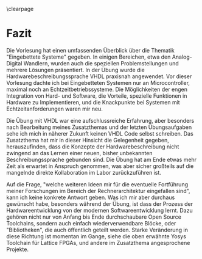 \clearpage
# Fazit
Die Vorlesung hat einen umfassenden Überblick über die Thematik "Eingebettete
Systeme" gegeben. In einigen Bereichen, etwa den Analog-Digital Wandlern, wurden
auch die speziellen Problemstellungen und mehrere Lösungen präsentiert. In der
Übung wurde die Hardwarebeschreibungssprache VHDL praxisnah angewendet. Vor
dieser Vorlesung dachte ich bei Eingebetteten Systemen nur an Microcontroller,
maximal noch an Echtzeitbetriebssysteme. Die Möglichkeiten der engen Integration
von Hard- und Software, die Vorteile, spezielle Funktionen in Hardware zu
Implementieren, und die Knackpunkte bei Systemen mit Echtzeitanforderungen waren
mir neu.

Die Übung mit VHDL war eine aufschlussreiche Erfahrung, aber besonders nach
Bearbeitung meines Zusatzthemas und der letzten Übungsaufgaben sehe ich mich in
näherer Zukunft keinen VHDL Code selbst schreiben. Das Zusatzthema hat mir in
dieser Hinsicht die Gelegenheit gegeben, herauszufinden, dass die Konzepte der
Hardwarebeschreibung nicht zwingend an das Lernen einer neuen, bisher
unbekannten Beschreibungssprache gebunden sind. Die Übung hat am Ende etwas mehr
Zeit als erwartet in Anspruch genommen, was aber sicher großteils auf die
mangelnde direkte Kollaboration im Labor zurückzuführen ist.


Auf die Frage, "welche weiteren Ideen mir für die eventuelle Fortführung meiner
Forschungen im Bereich der Rechnerarchitektur eingefallen sind", kann ich keine
konkrete Antwort geben. Was ich mir aber durchaus gewünscht habe, besonders
während der Übung, ist dass der Prozess der Hardwareentwicklung von der modernen
Softwareentwicklung lernt. Dazu gehören nicht nur von Anfang bis Ende
durchschaubare Open Source Toolchains, sondern auch einfach wiederverwendbare
Blöcke, oder "Bibliotheken", die auch öffentlich geteilt werden. Starke
Veränderung in diese Richtung ist momentan im Gange, siehe die oben erwähnte
Yosys Toolchain für Lattice FPGAs, und andere im Zusatzthema angesprochene
Projekte.
